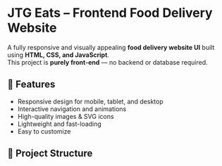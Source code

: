 # JTG Eats – Frontend Food Delivery Website

A fully responsive and visually appealing **food delivery website UI** built using **HTML, CSS, and JavaScript**.  
This project is **purely front-end** — no backend or database required.

## 🚀 Features
- Responsive design for mobile, tablet, and desktop
- Interactive navigation and animations
- High-quality images & SVG icons
- Lightweight and fast-loading
- Easy to customize

## 📂 Project Structure
